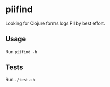 # piifind

Looking for Clojure forms logs PII by best effort.

## Usage

Run `piifind -h`

## Tests

Run `./test.sh`
